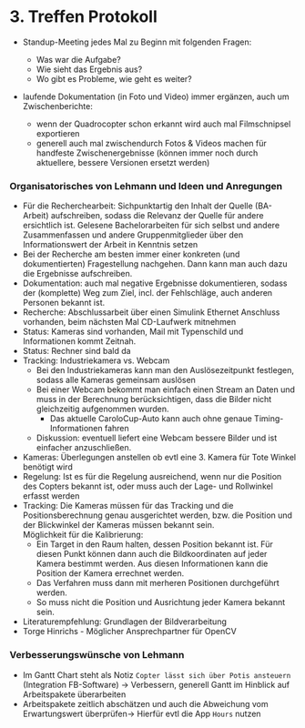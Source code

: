 # 3. Treffen Protokoll

- Standup-Meeting jedes Mal zu Beginn mit folgenden Fragen:
	- Was war die Aufgabe?
	- Wie sieht das Ergebnis aus?
	- Wo gibt es Probleme, wie geht es weiter?

- laufende Dokumentation (in Foto und Video) immer ergänzen, auch um Zwischenberichte:
	- wenn der Quadrocopter schon  erkannt wird auch mal Filmschnipsel exportieren
	- generell auch mal zwischendurch Fotos & Videos machen für handfeste Zwischenergebnisse (können immer noch durch aktuellere, bessere Versionen ersetzt werden)


### Organisatorisches von Lehmann und Ideen und Anregungen

- Für die Recherchearbeit: Sichpunktartig den Inhalt der Quelle (BA-Arbeit) aufschreiben, sodass die Relevanz der Quelle für andere ersichtlich ist. Gelesene Bachelorarbeiten für sich selbst und andere Zusammenfassen und andere Gruppenmitglieder über den Informationswert der Arbeit in Kenntnis setzen
- Bei der Recherche am besten immer einer konkreten (und dokumentierten) Fragestellung nachgehen. Dann kann man auch dazu die Ergebnisse aufschreiben.
- Dokumentation: auch mal negative Ergebnisse dokumentieren, sodass der (komplette) Weg zum Ziel, incl. der Fehlschläge, auch anderen Personen bekannt ist.
- Recherche: Abschlussarbeit über einen Simulink Ethernet Anschluss vorhanden, beim nächsten Mal CD-Laufwerk mitnehmen
- Status: Kameras sind vorhanden, Mail mit Typenschild und Informationen kommt Zeitnah.
- Status: Rechner sind bald da
- Tracking: Industriekamera vs. Webcam
	- Bei den Industriekameras kann man den Auslösezeitpunkt festlegen, sodass alle Kameras gemeinsam auslösen
	- Bei einer Webcam bekommt man einfach einen Stream an Daten und muss in der Berechnung berücksichtigen, dass die Bilder nicht gleichzeitig aufgenommen wurden.
		- Das aktuelle CaroloCup-Auto kann auch ohne genaue Timing-Informationen fahren
	- Diskussion: eventuell liefert eine Webcam bessere Bilder und ist einfacher anzuschließen.
- Kameras: Überlegungen anstellen ob evtl eine 3. Kamera für Tote Winkel benötigt wird
- Regelung: Ist es für die Regelung ausreichend, wenn nur die Position des Copters bekannt ist, oder muss auch der Lage- und Rollwinkel erfasst werden
- Tracking: Die Kameras müssen für das Tracking und die Positionsberechnung genau ausgerichtet werden, bzw. die Position und der Blickwinkel der Kameras müssen bekannt sein.  
Möglichkeit für die Kalibrierung:
	- Ein Target in den Raum halten, dessen Position bekannt ist. Für diesen Punkt können dann auch die Bildkoordinaten auf jeder Kamera bestimmt werden. Aus diesen Informationen kann die Position der Kamera errechnet werden.
	- Das Verfahren muss dann mit merheren Positionen durchgeführt werden.
	- So muss nicht die Position und Ausrichtung jeder Kamera bekannt sein.
- Literaturempfehlung: Grundlagen der Bildverarbeitung
- Torge Hinrichs - Möglicher Ansprechpartner für OpenCV


### Verbesserungswünsche von Lehmann

- Im Gantt Chart steht als Notiz `Copter lässt sich über Potis ansteuern` (Integration FB-Software) -> Verbessern, generell Gantt im Hinblick auf Arbeitspakete überarbeiten
- Arbeitspakete zeitlich abschätzen und auch die Abweichung vom Erwartungswert überprüfen-> Hierfür evtl die App `Hours` nutzen
